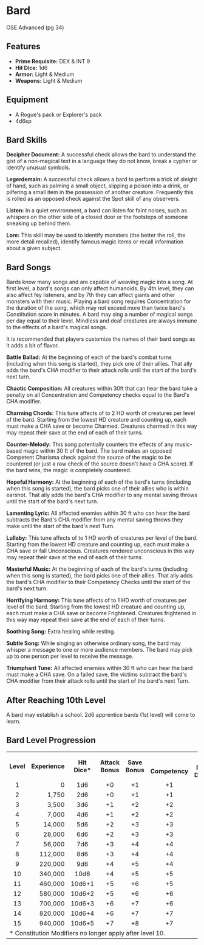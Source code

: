 # Bard
OSE Advanced (pg 34)

## Features
- **Prime Requisite:** DEX & INT 9
- **Hit Dice:** 1d6
- **Armor:** Light & Medium
- **Weapons:** Light & Medium

## Equipment
- A Rogue's pack or Explorer's pack
- 4d6sp
## Bard Skills
**Decipher Document:** A successful check allows the bard to understand the gist of a non-magical text in a language they do not know, break a cypher or identify unusual symbols.

**Legerdemain:** A successful check allows a bard to perform a trick of sleight of hand, such as palming a small object, slipping a poison into a drink, or pilfering a small item in the possession of another creature.  Frequently this is rolled as an opposed check against the Spot skill of any observers.

**Listen:**  In a quiet environment, a bard can listen for faint noises, such as whispers on the other side of a closed door or the footsteps of someone sneaking up behind them.

**Lore:**  This skill may be used to identify monsters (the better the roll, the more detail recalled), identify famous magic items or recall information about a given subject.

## Bard Songs
Bards know many songs and are capable of weaving magic into a song.  At first level, a bard's songs can only affect humanoids.  By 4th level, they can also affect fey listeners, and by 7th they can affect giants and other monsters with their music.  Playing a bard song requires Concentration for the duration of the song, which may not exceed more than twice bard's Constitution score in minutes.  A bard may sing a number of magical songs per day equal to their level.  Mindless and deaf creatures are always immune to the effects of a bard's magical songs.

It is recommended that players customize the names of their bard songs as it adds a bit of flavor.

**Battle Ballad:** At the beginning of each of the bard's combat turns (including when this song is started), they pick one of their allies.  That ally adds the bard's CHA modifier to their attack rolls until the start of the bard's next turn.

**Chaotic Composition:** All creatures within 30ft that can hear the bard take a penalty on all Concentration and Competency checks equal to the Bard's CHA modifier.

**Charming Chords:** This tune affects of to 2 HD worth of creatures per level of the bard.  Starting from the lowest HD creature and counting up, each must make a CHA save or become Charmed.  Creatures charmed in this way may repeat their save at the end of each of their turns.

**Counter-Melody:** This song potentially counters the effects of any music-based magic within 30 ft of the bard.  The bard makes an opposed Competent Charisma check against the source of the magic to be countered (or just a raw check of the source doesn't have a CHA score).  If the bard wins, the magic is completely countered.

**Hopeful Harmony:** At the beginning of each of the bard's turns (including when this song is started), the bard picks one of their allies who is within earshot.  That ally adds the bard's CHA modifier to any mental saving throws until the start of the bard's next turn.

**Lamenting Lyric:** All affected enemies within 30 ft who can hear the bard subtracts the Bard's CHA modifier from any mental saving throws they make until the start of the bard's next Turn.

**Lullaby:** This tune affects of to 1 HD worth of creatures per level of the bard.  Starting from the lowest HD creature and counting up, each must make a CHA save or fall Unconscious.  Creatures rendered unconscious in this way may repeat their save at the end of each of their turns.

**Masterful Music:** At the beginning of each of the bard's turns (including when this song is started), the bard picks one of their allies.  That ally adds the bard's CHA modifier to their Competency Checks until the start of the bard's next turn.

**Horrifying Harmony:**  This tune affects of to 1 HD worth of creatures per level of the bard.  Starting from the lowest HD creature and counting up, each must make a CHA save or become Frightened.  Creatures frightened in this way may repeat their save at the end of each of their turns.

**Soothing Song:** Extra healing while resting.

**Subtle Song:** While singing an otherwise ordinary song, the bard may whisper a message to one or more audience members.  The bard may pick up to one person per level to receive the message.

**Triumphant Tune:** All affected enemies within 30 ft who can hear the bard must make a CHA save.  On  a failed save, the victims subtract the bard's CHA modifier from their attack rolls until the start of the bard's next Turn.

## After Reaching 10th Level
A bard may establish a school.  2d6 apprentice bards (1st level) will come to learn.

## Bard Level Progression

<table>
    <tr>
        <th align="center" rowspan=2><b>Level</b></th>
        <th align="center" rowspan=2><b>Experience</th>
        <th align="center" rowspan=2><b>Hit<br/>Dice*</b></th>
        <th align="center" rowspan=2><b>Attack<br/>Bonus</b></th>
        <th align="center" rowspan=2><b>Save<br/>Bonus</b></th>
        <th align="center" colspan=5><b>Skills</b></th>
        <th align="center" rowspan=2><b>Song's<br/>Known</b></th>
    </tr>
    <tr>
        <td align="center"><b>Competency</b></th>
        <td align="center"><b>Decipher Document</b></th>
        <td align="center"><b>Legerdemain</b></th>
        <td align="center"><b>Listen</b></th>
        <td align="center"><b>Lore</b></th>
    </tr>
    <tr>
        <td align="center">1</td><!--Level-->
        <td align="right">0</td><!--Experience-->
        <td align="center">1d6</td><!--Hit Dice-->
        <td align="center">+0</td><!--Attack Bonus-->
        <td align="center">+1</td><!--Save-->
        <td align="center">+1</td><!--Competency-->
        <td align="center">+1</td><!--Skill1-->
        <td align="center">-2</td><!--Skill2-->
        <td align="center">+2</td><!--Skill3-->
        <td align="center">+1</td><!--Skill4-->
        <td align="center">1</td><!--Songs-->
    </tr>
    <tr>
        <td align="center">2</td><!--Level-->
        <td align="right">1,750</td><!--Experience-->
        <td align="center">2d6</td><!--Hit Dice-->
        <td align="center">+0</td><!--Attack Bonus-->
        <td align="center">+1</td><!--Save-->
        <td align="center">+1</td><!--Competency-->
        <td align="center">+1</td><!--Skill1-->
        <td align="center">-2</td><!--Skill2-->
        <td align="center">+2</td><!--Skill3-->
        <td align="center">+1</td><!--Skill4-->
        <td align="center">1</td><!--Songs-->
    </tr>
    <tr>
        <td align="center">3</td><!--Level-->
        <td align="right">3,500</td><!--Experience-->
        <td align="center">3d6</td><!--Hit Dice-->
        <td align="center">+1</td><!--Attack Bonus-->
        <td align="center">+2</td><!--Save-->
        <td align="center">+2</td><!--Competency-->
        <td align="center">+2</td><!--Skill1-->
        <td align="center">-1</td><!--Skill2-->
        <td align="center">+3</td><!--Skill3-->
        <td align="center">+2</td><!--Skill4-->
        <td align="center">2</td><!--Songs-->
    </tr>
    <tr>
        <td align="center">4</td><!--Level-->
        <td align="right">7,000</td><!--Experience-->
        <td align="center">4d6</td><!--Hit Dice-->
        <td align="center">+1</td><!--Attack Bonus-->
        <td align="center">+2</td><!--Save-->
        <td align="center">+2</td><!--Competency-->
        <td align="center">+2</td><!--Skill1-->
        <td align="center">-1</td><!--Skill2-->
        <td align="center">+3</td><!--Skill3-->
        <td align="center">+2</td><!--Skill4-->
        <td align="center">2</td><!--Songs-->
    </tr>
    <tr>
        <td align="center">5</td><!--Level-->
        <td align="right">14,000</td><!--Experience-->
        <td align="center">5d6</td><!--Hit Dice-->
        <td align="center">+2</td><!--Attack Bonus-->
        <td align="center">+3</td><!--Save-->
        <td align="center">+3</td><!--Competency-->
        <td align="center">+3</td><!--Skill1-->
        <td align="center">+0</td><!--Skill2-->
        <td align="center">+4</td><!--Skill3-->
        <td align="center">+3</td><!--Skill4-->
        <td align="center">3</td><!--Songs-->
    </tr>
    <tr>
        <td align="center">6</td><!--Level-->
        <td align="right">28,000</td><!--Experience-->
        <td align="center">6d6</td><!--Hit Dice-->
        <td align="center">+2</td><!--Attack Bonus-->
        <td align="center">+3</td><!--Save-->
        <td align="center">+3</td><!--Competency-->
        <td align="center">+3</td><!--Skill1-->
        <td align="center">+0</td><!--Skill2-->
        <td align="center">+4</td><!--Skill3-->
        <td align="center">+3</td><!--Skill4-->
        <td align="center">3</td><!--Songs-->
    </tr>
    <tr>
        <td align="center">7</td><!--Level-->
        <td align="right">56,000</td><!--Experience-->
        <td align="center">7d6</td><!--Hit Dice-->
        <td align="center">+3</td><!--Attack Bonus-->
        <td align="center">+4</td><!--Save-->
        <td align="center">+4</td><!--Competency-->
        <td align="center">+4</td><!--Skill1-->
        <td align="center">+1</td><!--Skill2-->
        <td align="center">+5</td><!--Skill3-->
        <td align="center">+4</td><!--Skill4-->
        <td align="center">4</td><!--Songs-->
    </tr>
    <tr>
        <td align="center">8</td><!--Level-->
        <td align="right">112,000</td><!--Experience-->
        <td align="center">8d6</td><!--Hit Dice-->
        <td align="center">+3</td><!--Attack Bonus-->
        <td align="center">+4</td><!--Save-->
        <td align="center">+4</td><!--Competency-->
        <td align="center">+4</td><!--Skill1-->
        <td align="center">+1</td><!--Skill2-->
        <td align="center">+5</td><!--Skill3-->
        <td align="center">+4</td><!--Skill4-->
        <td align="center">4</td><!--Songs-->
    </tr>
    <tr>
        <td align="center">9</td><!--Level-->
        <td align="right">220,000</td><!--Experience-->
        <td align="center">9d6</td><!--Hit Dice-->
        <td align="center">+4</td><!--Attack Bonus-->
        <td align="center">+5</td><!--Save-->
        <td align="center">+4</td><!--Competency-->
        <td align="center">+4</td><!--Skill1-->
        <td align="center">+1</td><!--Skill2-->
        <td align="center">+5</td><!--Skill3-->
        <td align="center">+4</td><!--Skill4-->
        <td align="center">5</td><!--Songs-->
    </tr>
    <tr>
        <td align="center">10</td><!--Level-->
        <td align="right">340,000</td><!--Experience-->
        <td align="center">10d6</td><!--Hit Dice-->
        <td align="center">+4</td><!--Attack Bonus-->
        <td align="center">+5</td><!--Save-->
        <td align="center">+5</td><!--Competency-->
        <td align="center">+5</td><!--Skill1-->
        <td align="center">+2</td><!--Skill2-->
        <td align="center">+6</td><!--Skill3-->
        <td align="center">+5</td><!--Skill4-->
        <td align="center">5</td><!--Songs-->
    </tr>
    <tr>
        <td align="center">11</td><!--Level-->
        <td align="right">460,000</td><!--Experience-->
        <td align="center">10d6+1</td><!--Hit Dice-->
        <td align="center">+5</td><!--Attack Bonus-->
        <td align="center">+6</td><!--Save-->
        <td align="center">+5</td><!--Competency-->
        <td align="center">+5</td><!--Skill1-->
        <td align="center">+2</td><!--Skill2-->
        <td align="center">+6</td><!--Skill3-->
        <td align="center">+5</td><!--Skill4-->
        <td align="center">6</td><!--Songs-->
    </tr>
    <tr>
        <td align="center">12</td><!--Level-->
        <td align="right">580,000</td><!--Experience-->
        <td align="center">10d6+2</td><!--Hit Dice-->
        <td align="center">+5</td><!--Attack Bonus-->
        <td align="center">+6</td><!--Save-->
        <td align="center">+6</td><!--Competency-->
        <td align="center">+6</td><!--Skill1-->
        <td align="center">+3</td><!--Skill2-->
        <td align="center">+7</td><!--Skill3-->
        <td align="center">+6</td><!--Skill4-->
        <td align="center">6</td><!--Songs-->
    </tr>
    <tr>
        <td align="center">13</td><!--Level-->
        <td align="right">700,000</td><!--Experience-->
        <td align="center">10d6+3</td><!--Hit Dice-->
        <td align="center">+6</td><!--Attack Bonus-->
        <td align="center">+7</td><!--Save-->
        <td align="center">+6</td><!--Competency-->
        <td align="center">+6</td><!--Skill1-->
        <td align="center">+3</td><!--Skill2-->
        <td align="center">+7</td><!--Skill3-->
        <td align="center">+6</td><!--Skill4-->
        <td align="center">7</td><!--Songs-->
    </tr>
    <tr>
        <td align="center">14</td><!--Level-->
        <td align="right">820,000</td><!--Experience-->
        <td align="center">10d6+4</td><!--Hit Dice-->
        <td align="center">+6</td><!--Attack Bonus-->
        <td align="center">+7</td><!--Save-->
        <td align="center">+7</td><!--Competency-->
        <td align="center">+7</td><!--Skill1-->
        <td align="center">+4</td><!--Skill2-->
        <td align="center">+8</td><!--Skill3-->
        <td align="center">+7</td><!--Skill4-->
        <td align="center">7</td><!--Songs-->
    </tr>
    <tr>
        <td align="center">15</td><!--Level-->
        <td align="right">940,000</td><!--Experience-->
        <td align="center">10d6+5</td><!--Hit Dice-->
        <td align="center">+7</td><!--Attack Bonus-->
        <td align="center">+8</td><!--Save-->
        <td align="center">+7</td><!--Competency-->
        <td align="center">+7</td><!--Skill1-->
        <td align="center">+4</td><!--Skill2-->
        <td align="center">+8</td><!--Skill3-->
        <td align="center">+7</td><!--Skill4-->
        <td align="center">8</td><!--Songs-->
    </tr>
    <tr><td colspan=16>* Constitution Modifiers no longer apply after level 10.</tr>
</table>
